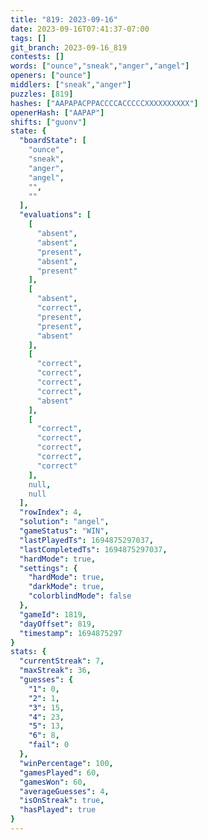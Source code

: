 ```yaml
---
title: "819: 2023-09-16"
date: 2023-09-16T07:41:37-07:00
tags: []
git_branch: 2023-09-16_819
contests: []
words: ["ounce","sneak","anger","angel"]
openers: ["ounce"]
middlers: ["sneak","anger"]
puzzles: [819]
hashes: ["AAPAPACPPACCCCACCCCCXXXXXXXXXX"]
openerHash: ["AAPAP"]
shifts: ["guonv"]
state: {
  "boardState": [
    "ounce",
    "sneak",
    "anger",
    "angel",
    "",
    ""
  ],
  "evaluations": [
    [
      "absent",
      "absent",
      "present",
      "absent",
      "present"
    ],
    [
      "absent",
      "correct",
      "present",
      "present",
      "absent"
    ],
    [
      "correct",
      "correct",
      "correct",
      "correct",
      "absent"
    ],
    [
      "correct",
      "correct",
      "correct",
      "correct",
      "correct"
    ],
    null,
    null
  ],
  "rowIndex": 4,
  "solution": "angel",
  "gameStatus": "WIN",
  "lastPlayedTs": 1694875297037,
  "lastCompletedTs": 1694875297037,
  "hardMode": true,
  "settings": {
    "hardMode": true,
    "darkMode": true,
    "colorblindMode": false
  },
  "gameId": 1819,
  "dayOffset": 819,
  "timestamp": 1694875297
}
stats: {
  "currentStreak": 7,
  "maxStreak": 36,
  "guesses": {
    "1": 0,
    "2": 1,
    "3": 15,
    "4": 23,
    "5": 13,
    "6": 8,
    "fail": 0
  },
  "winPercentage": 100,
  "gamesPlayed": 60,
  "gamesWon": 60,
  "averageGuesses": 4,
  "isOnStreak": true,
  "hasPlayed": true
}
---
```

<!-- more -->
